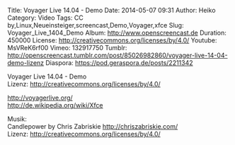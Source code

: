 Title: Voyager Live 14.04 - Demo
Date: 2014-05-07 09:31
Author: Heiko
Category: Video
Tags: CC by,Linux,Neueinsteiger,screencast,Demo,Voyager,xfce
Slug: Voyager_Live_1404_Demo
Album: http://www.openscreencast.de
Duration: 450000
License: http://creativecommons.org/licenses/by/4.0/
Youtube: MsVReK6rf00
Vimeo: 132917750
Tumblr: http://openscreencast.tumblr.com/post/85026982860/voyager-live-14-04-demo-lizenz
Diaspora: https://pod.geraspora.de/posts/2211342

Voyager Live 14.04 - Demo  
Lizenz: <http://creativecommons.org/licenses/by/4.0/>  
  
<http://voyagerlive.org/>  
<http://de.wikipedia.org/wiki/Xfce>  
  
Musik:  
Candlepower by Chris Zabriskie <http://chriszabriskie.com/>  
Lizenz: <http://creativecommons.org/licenses/by/4.0/>

